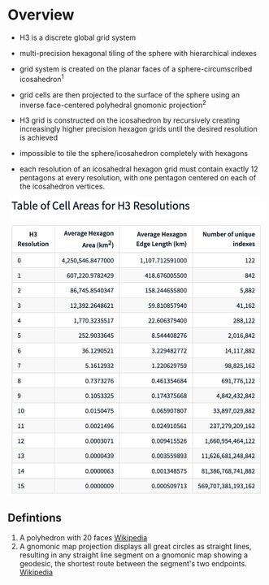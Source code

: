 # Overview

* H3 is a discrete global grid system
* multi-precision hexagonal tiling of the sphere with hierarchical indexes
* grid system is created on the planar faces of a sphere-circumscribed icosahedron<sup>1</sup>
* grid cells are then projected to the surface of the sphere using an inverse face-centered polyhedral gnomonic projection<sup>2</sup>

* H3 grid is constructed on the icosahedron by recursively creating increasingly higher precision hexagon grids until the desired resolution is achieved
* impossible to tile the sphere/icosahedron completely with hexagons
* each resolution of an icosahedral hexagon grid must contain exactly 12 pentagons at every resolution, with one pentagon centered on each of the icosahedron vertices.

<p align="center">
<img src="resources/h3_resolutions.png" alt="H3 Resolutions" width="500"/>
</p>

## Defintions
1. A polyhedron with 20 faces [Wikipedia](https://en.wikipedia.org/wiki/Icosahedron)
2. A gnomonic map projection displays all great circles as straight lines, resulting in any straight line segment on a gnomonic map showing a geodesic, the shortest route between the segment's two endpoints. [Wikipedia](https://en.wikipedia.org/wiki/Gnomonic_projection)